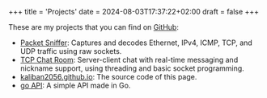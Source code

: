 +++
title = 'Projects'
date = 2024-08-03T17:37:22+02:00
draft = false
+++

These are my projects that you can find on [GitHub](https://github.com/kaliban2056):

- [Packet Sniffer](https://github.com/kaliban2056/packet_sniffer): Captures and decodes Ethernet, IPv4, ICMP, TCP, and UDP traffic using raw sockets.
- [TCP Chat Room](https://github.com/kaliban2056/TCP_chatRoom): Server-client chat with real-time messaging and nickname support, using threading and basic socket programming.
- [kaliban2056.github.io](https://github.com/kaliban2056/kaliban2056.github.io): The source code of this page.
- [go API](https://github.com/kaliban2056/go-API): A simple API made in Go.

